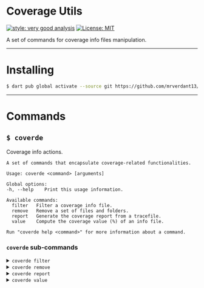 # Coverage Utils

[![style: very good analysis][very_good_analysis_badge]][very_good_analysis_link]
[![License: MIT][license_badge]][license_link]

A set of commands for coverage info files manipulation.

---

# Installing

```sh
$ dart pub global activate --source git https://github.com/mrverdant13/coverde.git
```

---

# Commands

## `$ coverde`

Coverage info actions.

```
A set of commands that encapsulate coverage-related functionalities.

Usage: coverde <command> [arguments]

Global options:
-h, --help    Print this usage information.

Available commands:
  filter   Filter a coverage info file.
  remove   Remove a set of files and folders.
  report   Generate the coverage report from a tracefile.
  value    Compute the coverage value (%) of an info file.

Run "coverde help <command>" for more information about a command.
```

### `coverde` sub-commands

<details><summary><code>coverde filter</code></summary>
<p>

```
Filter a coverage info file.

Filter the coverage info by ignoring data related to files with paths that matches the given PATTERNS.
The coverage data is taken from the ORIGIN_LCOV_FILE file and the result is appended to the DESTINATION_LCOV_FILE file.

Usage: coverde filter [arguments]
-h, --help                                   Print this usage information.
-i, --ignore-patterns=<PATTERNS>             Set of comma-separated path patterns of the files to be ignored.
                                             Consider that the coverage info of each file is checked as a multiline block.
                                             Each bloc starts with `SF:` and ends with `end_of_record`.
-o, --origin=<ORIGIN_LCOV_FILE>              Origin coverage info file to pick coverage data from.
                                             (defaults to "coverage/lcov.info")
-d, --destination=<DESTINATION_LCOV_FILE>    Destination coverage info file to dump the resulting coverage data into.
                                             (defaults to "coverage/wiped.lcov.info")

Run "coverde help" to see global options.
```

</p>
</details>

<details><summary><code>coverde remove</code></summary>
<p>

```
Remove a set of files and folders.

Usage: coverde remove [arguments]
-h, --help                   Print this usage information.
    --[no-]accept-absence    Accept absence of a file or folder.
                             When an element is not present:
                             - If enabled, the command will continue.
                             - If disabled, the command will fail.
                             (defaults to on)

Run "coverde help" to see global options.
```

</p>
</details>

<details><summary><code>coverde report</code></summary>
<p>

```
Generate the coverage report from a tracefile.

Genrate the coverage report inside REPORT_DIR from the TRACEFILE tracefile.

Usage: coverde report [arguments]
-h, --help                              Print this usage information.
-i, --input-tracefile=<TRACEFILE>       Coverage tracefile to be used for the coverage report generation.
                                        (defaults to "coverage/lcov.info")
-o, --output-report-dir=<REPORT_DIR>    Destination directory where the generated coverage report will be stored.
                                        (defaults to "coverage/html/")

Threshold values (%):
These options provide reference coverage values for the HTML report styling.

High: HIGH_VAL <= coverage <= 100
Medium: MEDIUM_VAL <= coverge < HIGH_VAL
Low: 0 <= coverage < MEDIUM_VAL

    --medium=<MEDIUM_VAL>               Medium threshold.
                                        (defaults to "75")
    --high=<HIGH_VAL>                   High threshold.
                                        (defaults to "90")

Run "coverde help" to see global options.
```

</p>
</details>

<details><summary><code>coverde value</code></summary>
<p>

```
Compute the coverage value (%) of an info file.

Compute the coverage value of the LCOV_FILE info file.

Usage: coverde value [arguments]
-h, --help                Print this usage information.
-f, --file=<LCOV_FILE>    Coverage info file to be used for the coverage value computation.
                          (defaults to "coverage/lcov.info")
-p, --[no-]print-files    Print coverage value for each source file listed in the LCOV_FILE info file.
                          (defaults to on)

Run "coverde help" to see global options.
```

</p>
</details>

[license_badge]: https://img.shields.io/badge/license-MIT-blue.svg
[license_link]: https://opensource.org/licenses/MIT
[very_good_analysis_badge]: https://img.shields.io/badge/style-very_good_analysis-B22C89.svg
[very_good_analysis_link]: https://pub.dev/packages/very_good_analysis
